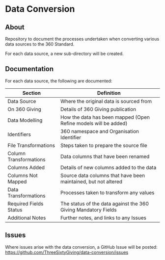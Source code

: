 Data Conversion
===============

About
-----
Repository to document the processes undertaken when converting various data sources to the 360 Standard.

For each data source, a new sub-directory will be created.

Documentation
-------------
For each data source, the following are documented:

| Section                | Definition                                                      |
|------------------------|-----------------------------------------------------------------|
| Data Source            | Where the original data is sourced from                         |
| On 360 Giving          | Details of 360 Giving publication                               |
| Data Modelling         | How the data has been mapped (Open Refine models will be added) |
| Identifiers            | 360 namespace and Organisation Identifier                       |
| File Transformations   | Steps taken to prepare the source file                          |
| Column Transformations | Data columns that have been renamed                             |
| Columns Added          | Details of new columns added to the data                        |
| Columns Not Mapped     | Source data columns that have been maintained, but not altered  |
| Data Transformations   | Processes taken to transform any values                         |
| Required Fields Status | The status of the data against the 360 Giving Mandatory Fields  |
| Additional Notes       | Further notes, and links to any Issues                          |

Issues
------
Where issues arise with the data conversion, a GitHub Issue will be posted: https://github.com/ThreeSixtyGiving/data-conversion/issues
